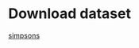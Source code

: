 # Download dataset
[simpsons](https://www.kaggle.com/alexattia/the-simpsons-characters-dataset?select=simpsons_dataset)